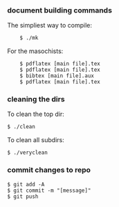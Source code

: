 ### document building commands

The simpliest way to compile:
```bash
    $ ./mk
```

For  the masochists:
```base
    $ pdflatex [main file].tex
    $ pdflatex [main file].tex
    $ bibtex [main file].aux
    $ pdflatex [main file].tex
```

### cleaning the dirs

To clean the top dir:
```bash
$ ./clean
```

To clean all subdirs:
```base
$ ./veryclean
```

### commit changes to repo
```base
$ git add -A
$ git commit -m "[message]"
$ git push